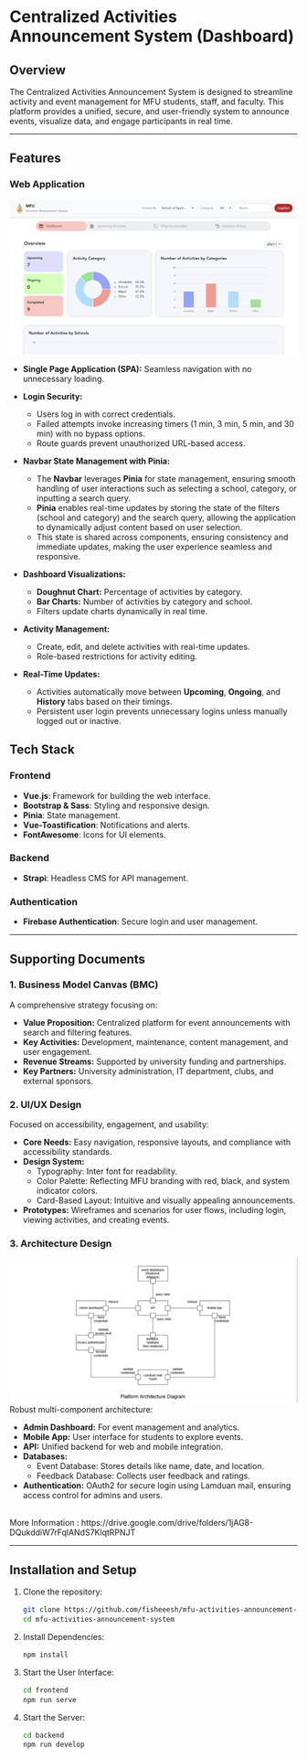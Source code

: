 # Centralized Activities Announcement System (Dashboard)

## Overview  
The Centralized Activities Announcement System is designed to streamline activity and event management for MFU students, staff, and faculty. This platform provides a unified, secure, and user-friendly system to announce events, visualize data, and engage participants in real time.  

---

## Features  

### Web Application  
![User Interface](frontend/public/screen.png)

- **Single Page Application (SPA):** Seamless navigation with no unnecessary loading.
- **Login Security:**  
  - Users log in with correct credentials.  
  - Failed attempts invoke increasing timers (1 min, 3 min, 5 min, and 30 min) with no bypass options.  
  - Route guards prevent unauthorized URL-based access.
- **Navbar State Management with Pinia:**  
  - The **Navbar** leverages **Pinia** for state management, ensuring smooth handling of user interactions such as selecting a school, category, or inputting a search query.  
  - **Pinia** enables real-time updates by storing the state of the filters (school and category) and the search query, allowing the application to dynamically adjust content based on user selection.  
  - This state is shared across components, ensuring consistency and immediate updates, making the user experience seamless and responsive.

- **Dashboard Visualizations:**  
  - **Doughnut Chart:** Percentage of activities by category.  
  - **Bar Charts:** Number of activities by category and school.  
  - Filters update charts dynamically in real time.  
- **Activity Management:**  
  - Create, edit, and delete activities with real-time updates.  
  - Role-based restrictions for activity editing.  
- **Real-Time Updates:**  
  - Activities automatically move between **Upcoming**, **Ongoing**, and **History** tabs based on their timings.  
  - Persistent user login prevents unnecessary logins unless manually logged out or inactive.
 
## Tech Stack  

### Frontend  
- **Vue.js**: Framework for building the web interface.  
- **Bootstrap & Sass**: Styling and responsive design.  
- **Pinia**: State management.  
- **Vue-Toastification**: Notifications and alerts.  
- **FontAwesome**: Icons for UI elements.  

### Backend  
- **Strapi**: Headless CMS for API management.  

### Authentication  
- **Firebase Authentication**: Secure login and user management.  

---
## Supporting Documents  

### 1. Business Model Canvas (BMC)  
A comprehensive strategy focusing on:  
- **Value Proposition:** Centralized platform for event announcements with search and filtering features.  
- **Key Activities:** Development, maintenance, content management, and user engagement.  
- **Revenue Streams:** Supported by university funding and partnerships.  
- **Key Partners:** University administration, IT department, clubs, and external sponsors.  

### 2. UI/UX Design  
Focused on accessibility, engagement, and usability:  
- **Core Needs:** Easy navigation, responsive layouts, and compliance with accessibility standards.  
- **Design System:**  
  - Typography: Inter font for readability.  
  - Color Palette: Reflecting MFU branding with red, black, and system indicator colors.  
  - Card-Based Layout: Intuitive and visually appealing announcements.  
- **Prototypes:** Wireframes and scenarios for user flows, including login, viewing activities, and creating events.  

### 3. Architecture Design  
![User Interface](frontend/public/architecture.png)
Robust multi-component architecture:  
- **Admin Dashboard:** For event management and analytics.  
- **Mobile App:** User interface for students to explore events.  
- **API:** Unified backend for web and mobile integration.  
- **Databases:**  
  - Event Database: Stores details like name, date, and location.  
  - Feedback Database: Collects user feedback and ratings.  
- **Authentication:** OAuth2 for secure login using Lamduan mail, ensuring access control for admins and users.

<br>
More Information : https://drive.google.com/drive/folders/1jAG8-DQukddiW7rFqlANdS7KlqtRPNJT

---

## Installation and Setup  
1. Clone the repository:  
   ```bash
   git clone https://github.com/fisheeesh/mfu-activities-announcement-system.git
   cd mfu-activities-announcement-system
2. Install Dependencies:
   ```bash
   npm install
3. Start the User Interface:
   ```bash
   cd frontend
   npm run serve
4. Start the Server:
   ```bash
   cd backend
   npm run develop
